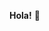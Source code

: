 __Hola!__ 👋 
<!---
milipereyra/milipereyra is a ✨ special ✨ repository because its `README.md` (this file) appears on your GitHub profile.
You can click the Preview link to take a look at your changes.
--->
